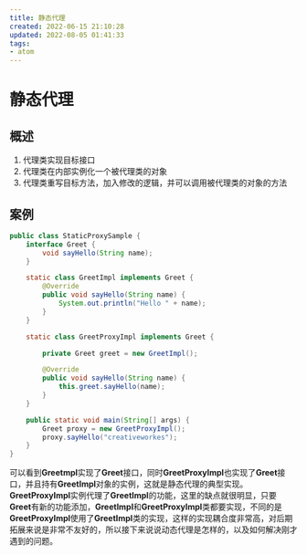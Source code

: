 ```yaml
---
title: 静态代理
created: 2022-06-15 21:10:28
updated: 2022-08-05 01:41:33
tags: 
- atom
---
```

# 静态代理

## 概述

1. 代理类实现目标接口
2. 代理类在内部实例化一个被代理类的对象
3. 代理类重写目标方法，加入修改的逻辑，并可以调用被代理类的对象的方法

## 案例

```java
public class StaticProxySample {
    interface Greet {
        void sayHello(String name);
    }

    static class GreetImpl implements Greet {
        @Override
        public void sayHello(String name) {
            System.out.println("Hello " + name);
        }
    }

    static class GreetProxyImpl implements Greet {

        private Greet greet = new GreetImpl();

        @Override
        public void sayHello(String name) {
            this.greet.sayHello(name);
        }
    }

    public static void main(String[] args) {
        Greet proxy = new GreetProxyImpl();
        proxy.sayHello("creativeworkes");
    }
}
```

可以看到**Greetmpl**实现了**Greet**接口，同时**GreetProxyImpl**也实现了**Greet**接口，并且持有**GreetImpl**对象的实例，这就是静态代理的典型实现。**GreetProxyImpl**实例代理了**GreetImpl**的功能，这里的缺点就很明显，只要**Greet**有新的功能添加，**GreetImpl**和**GreetProxyImpl**类都要实现，不同的是**GreetProxyImpl**使用了**GreetImpl**类的实现，这样的实现耦合度非常高，对后期拓展来说是非常不友好的，所以接下来说说动态代理是怎样的，以及如何解决刚才遇到的问题。
